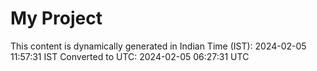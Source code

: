 # My Project

This content is dynamically generated in Indian Time (IST): 2024-02-05 11:57:31 IST
Converted to UTC: 2024-02-05 06:27:31 UTC
